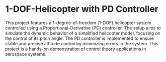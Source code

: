 # 1-DOF-Helicopter with PD Controller
This project features a 1-degree-of-freedom (1-DOF) helicopter system controlled using a Proportional-Derivative (PD) controller. The setup aims to simulate the dynamic behavior of a simplified helicopter model, focusing on the control of its pitch angle. The PD controller is implemented to ensure stable and precise attitude control by minimizing errors in the system. This project is a hands-on demonstration of control theory applications in aerospace systems.


